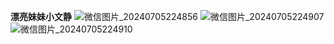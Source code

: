 **漂亮妹妹小文静**
![微信图片_20240705224856](https://github.com/ykyb-lwj/like/assets/170231537/f61e8675-2057-433f-8e00-60d9a2ec9647)
![微信图片_20240705224907](https://github.com/ykyb-lwj/like/assets/170231537/788c9016-a8fa-47ff-a4c9-4fe185de4083)
![微信图片_20240705224910](https://github.com/ykyb-lwj/like/assets/170231537/d5e9b548-7657-48cc-8a6e-32a7e142cbcc)

